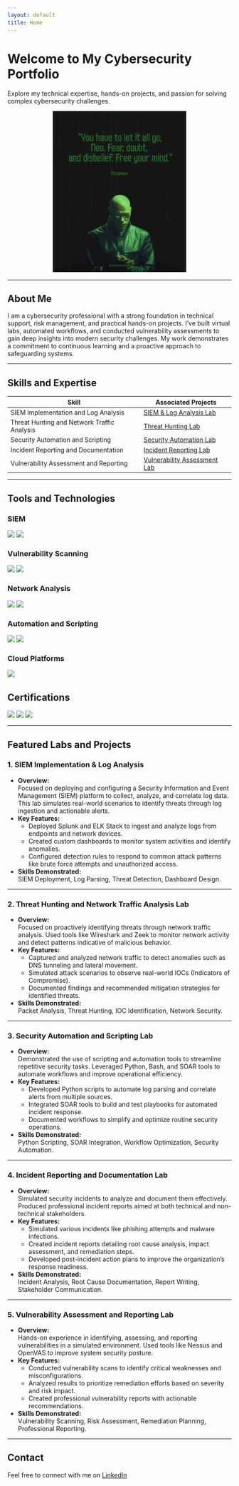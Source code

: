 ```yaml
---
layout: default
title: Home
---
```


# Welcome to My Cybersecurity Portfolio
Explore my technical expertise, hands-on projects, and passion for solving complex cybersecurity challenges.

<div style="text-align: center;">
  <img src="assets/icons/morpheus.gif" alt="Animated Computer" style="width: 300px; height: auto;">
</div>

---

## About Me
I am a cybersecurity professional with a strong foundation in technical support, risk management, and practical hands-on projects. I’ve built virtual labs, automated workflows, and conducted vulnerability assessments to gain deep insights into modern security challenges. My work demonstrates a commitment to continuous learning and a proactive approach to safeguarding systems.

---

## Skills and Expertise

| **Skill**                                   | **Associated Projects**                           |
|---------------------------------------------|--------------------------------------------------|
| SIEM Implementation and Log Analysis        | [SIEM & Log Analysis Lab](labs/siem-log-analysis.html)                 |
| Threat Hunting and Network Traffic Analysis | [Threat Hunting Lab](labs/threat-hunting.md)                 |
| Security Automation and Scripting           | [Security Automation Lab](labs/security-automation.md) |
| Incident Reporting and Documentation        | [Incident Reporting Lab](labs/incident-reporting-lab.md)                 |
| Vulnerability Assessment and Reporting      | [Vulnerability Assessment Lab](labs/vulnerability-management.md) |

---

## Tools and Technologies

### SIEM
<div>
    <img src="https://img.shields.io/badge/-Microsoft_Sentinel-0078D4?&style=for-the-badge&logo=Microsoft&logoColor=white" />
    <img src="https://img.shields.io/badge/-Splunk-000000?&style=for-the-badge&logo=Splunk&logoColor=white" />
</div>

### Vulnerability Scanning
<div>
    <img src="https://img.shields.io/badge/-Nessus-1f77b4?&style=for-the-badge&logo=tenable&logoColor=white" />
    <img src="https://img.shields.io/badge/-OpenVAS-009639?&style=for-the-badge&logo=openvpn&logoColor=white" />
</div>

### Network Analysis
<div>
  <img src="https://img.shields.io/badge/-Wireshark-1679A7?&style=for-the-badge&logo=Wireshark&logoColor=white" />
  <img src="https://img.shields.io/badge/-Zeek-777BB4?&style=for-the-badge&logo=Zeek&logoColor=white" />  
</div>

### Automation and Scripting
<div>
    <img src="https://img.shields.io/badge/-Python-3776AB?&style=for-the-badge&logo=python&logoColor=white" />
    <img src="https://img.shields.io/badge/-Bash-4EAA25?&style=for-the-badge&logo=gnubash&logoColor=white" />
</div>

### Cloud Platforms
<div>
     <img src="https://img.shields.io/badge/-Microsoft%20Azure-0078D4?&style=for-the-badge&logo=microsoftazure&logoColor=white" />  
</div>

## Certifications
<div>
    <img src="https://img.shields.io/badge/-Security%2B-FF0000?&style=for-the-badge&logo=CompTIA&logoColor=white" />
    <img src="https://img.shields.io/badge/-Network%2B-007ACC?&style=for-the-badge&logo=CompTIA&logoColor=white" />
    <img src="https://img.shields.io/badge/-Certified%20Ethical%20Hacker%20(in%20progress)-purple?&style=for-the-badge&logo=hack-the-box&logoColor=white" />
</div>

---

## Featured Labs and Projects

### **1. SIEM Implementation & Log Analysis**
- **Overview:**  
  Focused on deploying and configuring a Security Information and Event Management (SIEM) platform to collect, analyze, and correlate log data. This lab simulates real-world scenarios to identify threats through log ingestion and actionable alerts. 
- **Key Features:**  
  - Deployed Splunk and ELK Stack to ingest and analyze logs from endpoints and network devices.  
  - Created custom dashboards to monitor system activities and identify anomalies. 
  - Configured detection rules to respond to common attack patterns like brute force attempts and unauthorized access.  
- **Skills Demonstrated:**  
  SIEM Deployment, Log Parsing, Threat Detection, Dashboard Design.  

---

### **2. Threat Hunting and Network Traffic Analysis Lab**
- **Overview:**  
  Focused on proactively identifying threats through network traffic analysis. Used tools like Wireshark and Zeek to monitor network activity and detect patterns indicative of malicious behavior.
- **Key Features:**  
  - Captured and analyzed network traffic to detect anomalies such as DNS tunneling and lateral movement.
  - Simulated attack scenarios to observe real-world IOCs (Indicators of Compromise).  
  - Documented findings and recommended mitigation strategies for identified threats.  
- **Skills Demonstrated:**  
  Packet Analysis, Threat Hunting, IOC Identification, Network Security.  

---

### **3. Security Automation and Scripting Lab**
- **Overview:**  
  Demonstrated the use of scripting and automation tools to streamline repetitive security tasks. Leveraged Python, Bash, and SOAR tools to automate workflows and improve operational efficiency.  
- **Key Features:**  
  - Developed Python scripts to automate log parsing and correlate alerts from multiple sources.  
  - Integrated SOAR tools to build and test playbooks for automated incident response.  
  - Documented workflows to simplify and optimize routine security operations.  
- **Skills Demonstrated:**  
  Python Scripting, SOAR Integration, Workflow Optimization, Security Automation.

---

### **4. Incident Reporting and Documentation Lab**
- **Overview:**  
  Simulated security incidents to analyze and document them effectively. Produced professional incident reports aimed at both technical and non-technical stakeholders.  
- **Key Features:**  
  - Simulated various incidents like phishing attempts and malware infections. 
  - Created incident reports detailing root cause analysis, impact assessment, and remediation steps.  
  - Developed post-incident action plans to improve the organization’s response readiness.  
- **Skills Demonstrated:**  
  Incident Analysis, Root Cause Documentation, Report Writing, Stakeholder Communication.  

---

### **5. Vulnerability Assessment and Reporting Lab**
- **Overview:**  
  Hands-on experience in identifying, assessing, and reporting vulnerabilities in a simulated environment. Used tools like Nessus and OpenVAS to improve system security posture.  
- **Key Features:**  
  - Conducted vulnerability scans to identify critical weaknesses and misconfigurations. 
  - Analyzed results to prioritize remediation efforts based on severity and risk impact.  
  - Created professional vulnerability reports with actionable recommendations.  
- **Skills Demonstrated:**  
  Vulnerability Scanning, Risk Assessment, Remediation Planning, Professional Reporting.

---

## Contact
Feel free to connect with me on [LinkedIn](https://www.linkedin.com/in/cdanes1)

###
